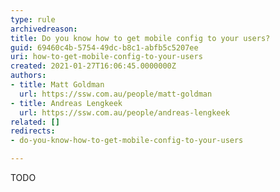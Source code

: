 ```yaml
---
type: rule
archivedreason: 
title: Do you know how to get mobile config to your users?
guid: 69460c4b-5754-49dc-b8c1-abfb5c5207ee
uri: how-to-get-mobile-config-to-your-users
created: 2021-01-27T16:06:45.0000000Z
authors:
- title: Matt Goldman
  url: https://ssw.com.au/people/matt-goldman
- title: Andreas Lengkeek
  url: https://ssw.com.au/people/andreas-lengkeek
related: []
redirects:
- do-you-know-how-to-get-mobile-config-to-your-users

---
```



TODO​<br>
<br><excerpt class='endintro'></excerpt><br>



